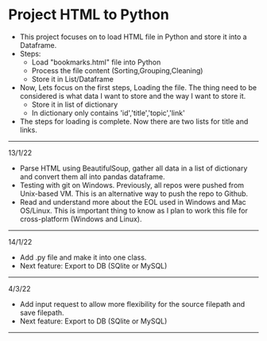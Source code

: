 # Project HTML to Python

* This project focuses on to load HTML file in Python and store it into a Dataframe.
* Steps:
   - Load "bookmarks.html" file into Python
   - Process the file content (Sorting,Grouping,Cleaning)
   - Store it in List/Dataframe
* Now, Lets focus on the first steps, Loading the file. The thing need to be considered is what data I want to store and the way I want to store it.
   - Store it in list of dictionary
   - In dictionary only contains 'id','title','topic','link'
* The steps for loading is complete. Now there are two lists for title and links.
---
13/1/22
* Parse HTML using BeautifulSoup, gather all data in a list of dictionary and convert them all into pandas dataframe.
* Testing with git on Windows. Previously, all repos were pushed from Unix-based VM. This is an alternative way to push the repo to Github.
* Read and understand more about the EOL used in Windows and Mac OS/Linux. This is important thing to know as I plan to work this file for cross-platform (Windows and Linux).
---
14/1/22
* Add .py file and make it into one class.
* Next feature: Export to DB (SQlite or MySQL)
---
4/3/22
* Add input request to allow more flexibility for the source filepath and save filepath.
* Next feature: Export to DB (SQlite or MySQL)
---